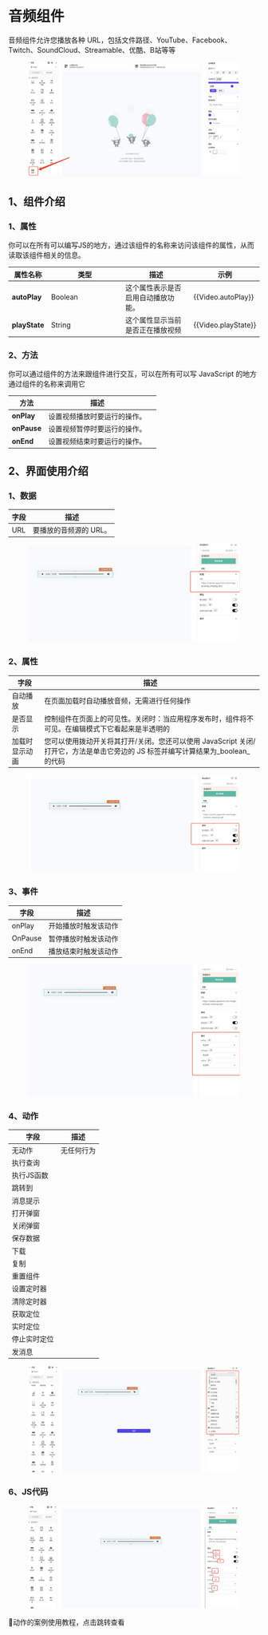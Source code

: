 # 音频组件

音频组件允许您播放各种 URL，包括文件路径、YouTube、Facebook、Twitch、SoundCloud、Streamable、优酷、B站等等

<figure><img src="../../../.gitbook/assets/image (92) (1) (1).png" alt=""><figcaption></figcaption></figure>

## 1、组件介绍

### 1、属性

你可以在所有可以编写JS的地方，通过该组件的名称来访问该组件的属性，从而读取该组件相关的信息。

<table><thead><tr><th>属性名称</th><th width="135">类型</th><th>描述</th><th>示例</th></tr></thead><tbody><tr><td><strong>autoPlay</strong></td><td>Boolean</td><td>这个属性表示是否启用自动播放功能。</td><td>{{Video.autoPlay}}</td></tr><tr><td><strong>playState</strong></td><td>String</td><td>这个属性显示当前是否正在播放视频</td><td>{{Video.playState}}</td></tr></tbody></table>

### 2、方法

你可以通过组件的方法来跟组件进行交互，可以在所有可以写 JavaScript 的地方通过组件的名称来调用它

| 方法          | 描述             |   |
| ----------- | -------------- | - |
| **onPlay**  | 设置视频播放时要运行的操作。 |   |
| **onPause** | 设置视频暂停时要运行的操作。 |   |
| **onEnd**   | 设置视频结束时要运行的操作。 |   |

## 2、界面使用介绍

### 1、数据

| 字段  | 描述            |
| --- | ------------- |
| URL | 要播放的音频源的 URL。 |

<figure><img src="../../../.gitbook/assets/image (52) (1).png" alt=""><figcaption></figcaption></figure>

### 2、属性

| 字段      | 描述                                                                            |
| ------- | ----------------------------------------------------------------------------- |
| 自动播放    | 在页面加载时自动播放音频，无需进行任何操作                                                         |
| 是否显示    | 控制组件在页面上的可见性。关闭时：当应用程序发布时，组件将不可见。在编辑模式下它看起来是半透明的                              |
| 加载时显示动画 | 您可以使用拨动开关将其打开/关闭。您还可以使用 JavaScript 关闭/打开它，方法是单击它旁边的 JS 标签并编写计算结果为_boolean_的代码 |

<figure><img src="../../../.gitbook/assets/image (82) (1).png" alt=""><figcaption></figcaption></figure>

### 3、事件

| 字段      | 描述         |
| ------- | ---------- |
| onPlay  | 开始播放时触发该动作 |
| OnPause | 暂停播放时触发该动作 |
| onEnd   | 播放结束时触发该动作 |

<figure><img src="../../../.gitbook/assets/image (50) (1).png" alt=""><figcaption></figcaption></figure>



### 4、动作

| 字段      | 描述    |
| ------- | ----- |
| 无动作     | 无任何行为 |
| 执行查询    |       |
| 执行JS函数  |       |
| 跳转到     |       |
| 消息提示    |       |
| 打开弹窗    |       |
| 关闭弹窗    |       |
| 保存数据    |       |
| 下载      |       |
| 复制      |       |
| 重置组件    |       |
| 设置定时器   |       |
| 清除定时器   |       |
| 获取定位    |       |
| 实时定位    |       |
| 停止实时定位  |       |
| 发消息     |       |

<figure><img src="../../../.gitbook/assets/image (61) (1).png" alt=""><figcaption></figcaption></figure>

### 6、JS代码



<figure><img src="../../../.gitbook/assets/image (91) (1).png" alt=""><figcaption></figcaption></figure>



📣动作的案例使用教程，点击跳转查看

